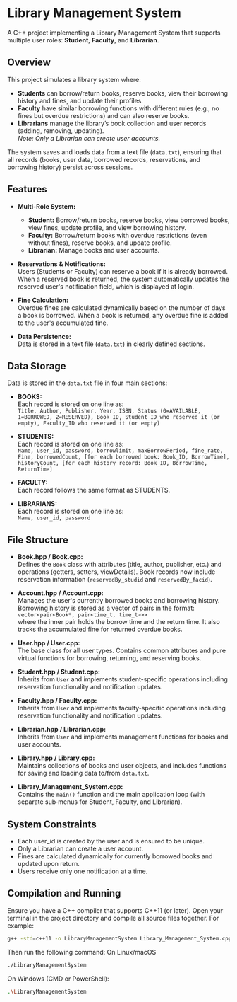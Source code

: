 # Library Management System

A C++ project implementing a Library Management System that supports multiple user roles: **Student**, **Faculty**, and **Librarian**.

## Overview

This project simulates a library system where:
- **Students** can borrow/return books, reserve books, view their borrowing history and fines, and update their profiles.
- **Faculty** have similar borrowing functions with different rules (e.g., no fines but overdue restrictions) and can also reserve books.
- **Librarians** manage the library’s book collection and user records (adding, removing, updating).  
*Note: Only a Librarian can create user accounts.*

The system saves and loads data from a text file (`data.txt`), ensuring that all records (books, user data, borrowed records, reservations, and borrowing history) persist across sessions.

## Features

- **Multi-Role System:**  
  - **Student:** Borrow/return books, reserve books, view borrowed books, view fines, update profile, and view borrowing history.
  - **Faculty:** Borrow/return books with overdue restrictions (even without fines), reserve books, and update profile.
  - **Librarian:** Manage books and user accounts.

- **Reservations & Notifications:**  
  Users (Students or Faculty) can reserve a book if it is already borrowed. When a reserved book is returned, the system automatically updates the reserved user's notification field, which is displayed at login.

- **Fine Calculation:**  
  Overdue fines are calculated dynamically based on the number of days a book is borrowed. When a book is returned, any overdue fine is added to the user's accumulated fine.

- **Data Persistence:**  
  Data is stored in a text file (`data.txt`) in clearly defined sections.

## Data Storage

Data is stored in the `data.txt` file in four main sections:

- **BOOKS:**  
  Each record is stored on one line as:  
  `Title, Author, Publisher, Year, ISBN, Status (0=AVAILABLE, 1=BORROWED, 2=RESERVED), Book_ID, Student_ID who reserved it (or empty), Faculty_ID who reserved it (or empty)`

- **STUDENTS:**  
  Each record is stored on one line as:  
  `Name, user_id, password, borrowlimit, maxBorrowPeriod, fine_rate, Fine, borrowedCount, [for each borrowed book: Book_ID, BorrowTime], historyCount, [for each history record: Book_ID, BorrowTime, ReturnTime]`

- **FACULTY:**  
  Each record follows the same format as STUDENTS.

- **LIBRARIANS:**  
  Each record is stored on one line as:  
  `Name, user_id, password`

## File Structure

- **Book.hpp / Book.cpp:**  
  Defines the `Book` class with attributes (title, author, publisher, etc.) and operations (getters, setters, viewDetails). Book records now include reservation information (`reservedBy_studid` and `reservedBy_facid`).

- **Account.hpp / Account.cpp:**  
  Manages the user's currently borrowed books and borrowing history. Borrowing history is stored as a vector of pairs in the format:  
  `vector<pair<Book*, pair<time_t, time_t>>>`  
  where the inner pair holds the borrow time and the return time. It also tracks the accumulated fine for returned overdue books.

- **User.hpp / User.cpp:**  
  The base class for all user types. Contains common attributes and pure virtual functions for borrowing, returning, and reserving books.

- **Student.hpp / Student.cpp:**  
  Inherits from `User` and implements student-specific operations including reservation functionality and notification updates.

- **Faculty.hpp / Faculty.cpp:**  
  Inherits from `User` and implements faculty-specific operations including reservation functionality and notification updates.

- **Librarian.hpp / Librarian.cpp:**  
  Inherits from `User` and implements management functions for books and user accounts.

- **Library.hpp / Library.cpp:**  
  Maintains collections of books and user objects, and includes functions for saving and loading data to/from `data.txt`.

- **Library_Management_System.cpp:**  
  Contains the `main()` function and the main application loop (with separate sub‑menus for Student, Faculty, and Librarian).

## System Constraints

- Each user_id is created by the user and is ensured to be unique.
- Only a Librarian can create a user account.
- Fines are calculated dynamically for currently borrowed books and updated upon return.
- Users receive only one notification at a time.

## Compilation and Running

Ensure you have a C++ compiler that supports C++11 (or later). Open your terminal in the project directory and compile all source files together. For example:

```bash
g++ -std=c++11 -o LibraryManagementSystem Library_Management_System.cpp Library.cpp Book.cpp Account.cpp User.cpp Student.cpp Faculty.cpp Librarian.cpp
```

Then run the following command:
On Linux/macOS
```bash
./LibraryManagementSystem
```
On Windows (CMD or PowerShell):
```bash
.\LibraryManagementSystem

